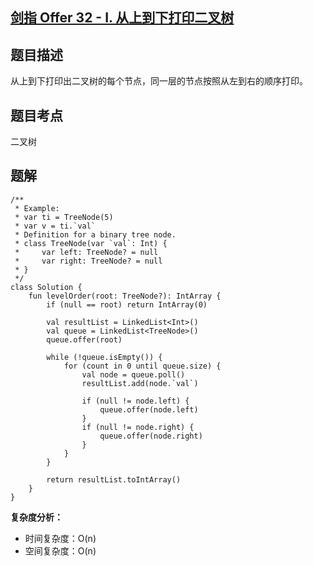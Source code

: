 ## [剑指 Offer 32 - I. 从上到下打印二叉树](https://leetcode.cn/problems/cong-shang-dao-xia-da-yin-er-cha-shu-lcof/description/?favorite=xb9nqhhg)

## 题目描述

从上到下打印出二叉树的每个节点，同一层的节点按照从左到右的顺序打印。

## 题目考点

二叉树

## 题解
 
```
/**
 * Example:
 * var ti = TreeNode(5)
 * var v = ti.`val`
 * Definition for a binary tree node.
 * class TreeNode(var `val`: Int) {
 *     var left: TreeNode? = null
 *     var right: TreeNode? = null
 * }
 */
class Solution {
    fun levelOrder(root: TreeNode?): IntArray {
        if (null == root) return IntArray(0)

        val resultList = LinkedList<Int>()
        val queue = LinkedList<TreeNode>()
        queue.offer(root)

        while (!queue.isEmpty()) {
            for (count in 0 until queue.size) {
                val node = queue.poll()
                resultList.add(node.`val`)

                if (null != node.left) {
                    queue.offer(node.left)
                }
                if (null != node.right) {
                    queue.offer(node.right)
                }
            }
        }

        return resultList.toIntArray()
    }
}
```

**复杂度分析：**

- 时间复杂度：O(n)
- 空间复杂度：O(n) 
